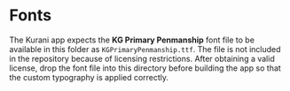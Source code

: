 # Fonts

The Kurani app expects the **KG Primary Penmanship** font file to be available in this
folder as `KGPrimaryPenmanship.ttf`. The file is not included in the repository
because of licensing restrictions. After obtaining a valid license, drop the font
file into this directory before building the app so that the custom typography is
applied correctly.
